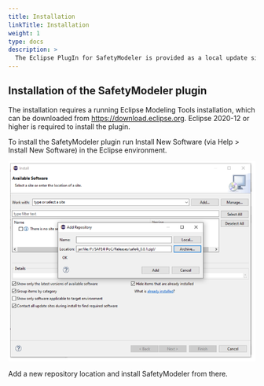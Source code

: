 ```yaml
---
title: Installation
linkTitle: Installation
weight: 1
type: docs
description: >
  The Eclipse PlugIn for SafetyModeler is provided as a local update site. It can be requested at ScopeSET by simply sending an email to info@scopeset.de.
---
```


## Installation of the SafetyModeler plugin

The installation requires a running Eclipse Modeling Tools installation, which can be downloaded from https://download.eclipse.org. Eclipse 2020-12 or higher is required to install the plugin.  

To install the SafetyModeler plugin run Install New Software (via Help > Install New Software) in the Eclipse environment.

![Install Editor plugin](installeditor.png "Install Editor plugin")

Add a new repository location and install SafetyModeler from there.
